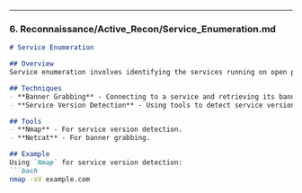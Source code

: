 
---

### 6. **Reconnaissance/Active_Recon/Service_Enumeration.md**

```markdown
# Service Enumeration

## Overview
Service enumeration involves identifying the services running on open ports. This helps in understanding the type and version of the services, which can aid in identifying potential vulnerabilities.

## Techniques
- **Banner Grabbing** - Connecting to a service and retrieving its banner to identify the service and version.
- **Service Version Detection** - Using tools to detect service versions.

## Tools
- **Nmap** - For service version detection.
- **Netcat** - For banner grabbing.

## Example
Using `Nmap` for service version detection:
```bash
nmap -sV example.com

